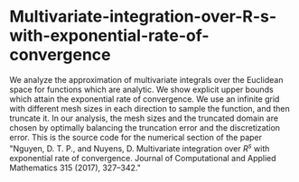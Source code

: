 # Multivariate-integration-over-R-s-with-exponential-rate-of-convergence
We analyze the approximation of multivariate integrals over the Euclidean space for functions which are analytic. We show explicit upper bounds which attain the exponential rate of convergence. We use an infinite grid with different mesh sizes in each direction to sample the function, and then truncate it. In our analysis, the mesh sizes and the truncated domain are chosen by optimally balancing the truncation error and the discretization error.
This is the source code for the numerical section of the paper "Nguyen, D. T. P., and Nuyens, D. Multivariate integration over $R^s$ with exponential rate of convergence. Journal of Computational and Applied Mathematics 315 (2017), 327–342."
